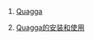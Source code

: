 1. [Quagga](http://www.nongnu.org/quagga/docs/docs-info.html)

2. [Quagga的安装和使用](https://www.cnblogs.com/networking/p/7643037.html)
